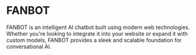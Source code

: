 # FANBOT
FANBOT is an intelligent AI chatbot built using modern web technologies. Whether you're looking to integrate it into your website or expand it with custom models, FANBOT provides a sleek and scalable foundation for conversational AI.
